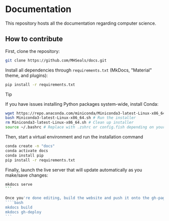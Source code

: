 # Documentation
This repository hosts all the documentation regarding computer science.

## How to contribute
First, clone the repository:
```bash
git clone https://github.com/MHSeals/docs.git
```
Install all dependencies through `requirements.txt` (MkDocs, "Material" theme, and plugins):
```bash
pip install -r requirements.txt
```
> [!TIP]
> If you have issues installing Python packages system-wide, install Conda:
> ```bash
> wget https://repo.anaconda.com/miniconda/Miniconda3-latest-Linux-x86_64.sh # Fetch the installer
> bash Miniconda3-latest-Linux-x86_64.sh # Run the installer
> rm Miniconda3-latest-Linux-x86_64.sh # Clean up installer
> source ~/.bashrc # Replace with .zshrc or config.fish depending on your shell
> ```
>
> Then, start a virtual environment and run the installation command
> ```bash
> conda create -n "docs"
> conda activate docs
> conda install pip
> pip install -r requirements.txt
> ```

Finally, launch the live server that will update automatically as you make/save changes:
````bash
mkdocs serve
```

Once you're done editing, build the website and push it onto the gh-pages branch.
````bash
mkdocs build
mkdocs gh-deploy
```
